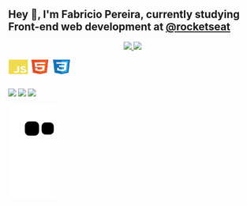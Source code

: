 ## Hey 👋, I'm Fabricio Pereira, currently studying Front-end web development at [@rocketseat](https://github.com/Rocketseat)
<div align="center">
  <a href="https://github.com/fabricio-x">
  <img style="display: inline;" height="150em" src="https://github-readme-stats.vercel.app/api?username=fabricio-x&show_icons=true&theme=dark&include_all_commits=false&count_private=true">
  <img style="display: inline;" height="150em" src="https://github-readme-stats.vercel.app/api/top-langs/?username=fabricio-x&layout=compact&langs_count=7&theme=dark">
  </a>
</div>

<div><br>
  <img align="center" alt="fabricio-JS" height="30" width="40" src="https://raw.githubusercontent.com/devicons/devicon/master/icons/javascript/javascript-plain.svg">
  <img align="center" alt="fabricio-HTML" height="30" width="40" src="https://raw.githubusercontent.com/devicons/devicon/master/icons/html5/html5-original.svg">
  <img align="center" alt="fabricio-CSS" height="30" width="40" src="https://raw.githubusercontent.com/devicons/devicon/master/icons/css3/css3-original.svg">
</div>
  
  ##
 
<div>
  <a href="https://www.linkedin.com/in/fabricio-web" target="_blank"><img src="https://img.shields.io/badge/-LinkedIn-%230077B5?style=for-the-badge&logo=linkedin&logoColor=white" target="_blank"></a>
  <a href="https://instagram.com/fabricio.tsx" target="_blank"><img src="https://img.shields.io/badge/-Instagram-%23E4405F?style=for-the-badge&logo=instagram&logoColor=white" target="_blank"></a>
  <a href = "mailto:fabriciocontadele@gmail.com"><img src="https://img.shields.io/badge/-Gmail-%23333?style=for-the-badge&logo=gmail&logoColor=white" target="_blank"></a>
  
  ![Snake animation](https://github.com/fabricio-x/fabricio-x/blob/output/github-contribution-grid-snake.svg)
 
</div>
